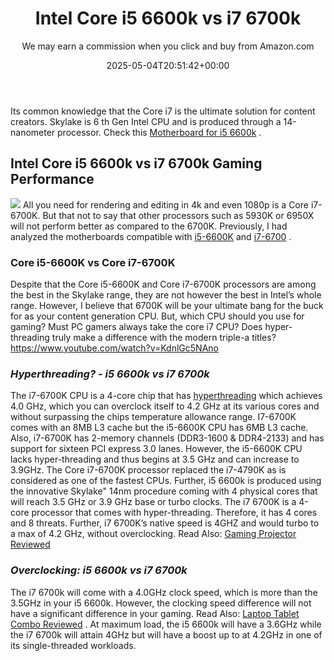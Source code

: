 ﻿---
author: We may earn a commission when you click and buy from Amazon.com
layout: post
title: Intel Core i5 6600k vs i7 6700k
date: '2025-05-04T20:51:42+00:00'
categories:
- Motherboards
tags: []
slug: /i5-6600k-vs-i7-6700k/
lastmod: 2025-05-07T12:21:28+03:00
---

Its common knowledge that the Core i7 is the ultimate solution for content creators.
Skylake is 6
th
Gen Intel CPU and is produced through a 14-nanometer processor. Check this
[Motherboard for i5 6600k](https://pestpolicy.com/best-motherboard-for-i5-6600k/)
.
## Intel Core i5 6600k vs i7 6700k Gaming Performance
![](/assets/img/img/)
All you need for rendering and editing in 4k and even 1080p is a Core i7-6700K. But that not to say that other processors such as 5930K or 6950X will not perform better as compared to the 6700K.
Previously, I had analyzed the motherboards compatible with
[i5-6600K](https://pestpolicy.com/best-motherboard-for-i5-6600k/)
and
[i7-6700](https://pestpolicy.com/best-motherboard-for-i5-7600k/)
.
### **Core i5-6600K vs Core i7-6700K**
Despite that the Core i5-6600K and Core i7-6700K processors are among the best in the Skylake range, they are not however the best in Intel’s whole range. However, I believe that 6700K will be your ultimate bang for the buck for as your content generation CPU.
But, which CPU should you use for gaming? Must PC gamers always take the core i7 CPU? Does hyper-threading truly make a difference with the modern triple-a titles?
https://www.youtube.com/watch?v=KdnlGc5NAno
### *Hyperthreading? - i5 6600k vs i7 6700k*
The i7-6700K CPU is a 4-core chip that has
[hyperthreading](https://www.intel.com/content/www/us/en/architecture-and-technology/hyper-threading/hyper-threading-technology.html)
which achieves 4.0 GHz, which you can overclock itself to 4.2 GHz at its various cores and without surpassing the chips temperature allowance range.
I7-6700K comes with an 8MB L3 cache but the i5-6600K CPU has 6MB L3 cache. Also, i7-6700K has 2-memory channels (DDR3-1600 & DDR4-2133) and has support for sixteen PCI express 3.0 lanes. However, the i5-6600K CPU lacks hyper-threading and thus begins at 3.5 GHz and can increase to 3.9GHz.
The Core i7-6700K processor replaced the i7-4790K as is considered as one of the fastest CPUs. Further, i5 6600k is produced using the innovative Skylake" 14nm procedure coming with 4 physical cores that will reach 3.5 GHz or 3.9 GHz base or turbo clocks.
The i7 6700K is a 4-core processor that comes with hyper-threading. Therefore, it has 4 cores and 8 threats. Further, i7 6700K’s native speed is 4GHZ and would turbo to a max of 4.2 GHz, without overclocking.
Read Also:
[Gaming Projector Reviewed](https://pestpolicy.com/best-gaming-projector/)
### *Overclocking: i5 6600k vs i7 6700k*
The i7 6700k will come with a 4.0GHz clock speed, which is more than the 3.5GHz in your i5 6600k.
However, the clocking speed difference will not have a significant difference in your gaming. Read Also:
[Laptop Tablet Combo Reviewed](https://pestpolicy.com/best-laptop-tablet-combo/)
.
At maximum load, the i5 6600k will have a 3.6GHz while the i7 6700k will attain 4GHz but will have a boost up to at 4.2GHz in one of its single-threaded workloads.